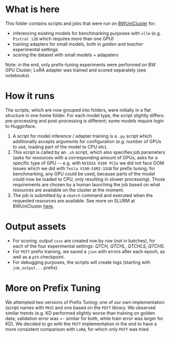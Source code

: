 # What is here

This folder contains scripts and jobs that were run on [BWUniCluster](https://wiki.bwhpc.de/e/BwUniCluster2.0) for: 

- inferencing existing models for benchmarking purposes with `vllm` (e.g. `Pixtral 12B` which requires more than one GPU)
- training adapters for small models, both in *golden* and *teacher* experimental settings
- scoring the dataset with small models + adapaters

Note: in the end, only prefix-tuning experiments were performed on BW GPU Cluster; LoRA adapter was trained and scored separately (see notebooks). 

# How it runs
The scripts, which are now grouped into folders, were initially in a flat structure in one home folder. 
For each model type, the script slightly differs: pre-processing and post-processing is different; some models require login to Hugginface. 

1. A script for model inference / adapter training is a `.py` script which additionally accepts arguments for configuration (e.g. number of GPUs to use, loading part of the model to CPU etc). 
2. This script is called by an `.sh` script, which also specifies job parameters (asks for resources with a corresponding amount of GPUs, asks for a specific type of GPU -- e.g. with `NVIDIA H100 PCIe` we did not face OOM issues which we did with `Tesla V100-SXM2-32GB` for prefix tuning; for benchmarking, any GPU could be used, because parts of the model could now be loaded to CPU, only resulting in slower processing). Those requirements are chosen by a human launching the job based on what resources are available on the cluster at the moment.
3. The job is submitted by a `sbatch` command and executed when the requested resources are available.
See more on SLURM at BWUniCluster [here](https://wiki.bwhpc.de/e/BwUniCluster2.0/Batch_Queues).

# Output assets
- For scoring, output `csvs` are created row by row (not in batches), for each of the four experimental settings: _QTCH, QTCHL, QTCHLS, QTCHS_.
- For `PEFT` prefix training, we saved a `json` with errors after each epoch, as well as a `pth` checkpoint. 
- For debugging purposes, the scripts will create logs (starting with `job_output...` prefix). 

# More on Prefix Tuning
We attempted two versions of Prefix Tuning: one of our own implementation (script names with `PKV`) and one based on the `PEFT` library. 
We observed similar trends (e.g. KD performed slightly worse than training on golden data; validation error was +- similar for both, while train error was larger for KD). 
We decided to go with the `PEFT` implementation in the end to have a more consistent comparison with `LoRA`, for which only `PEFT` was tried. 
